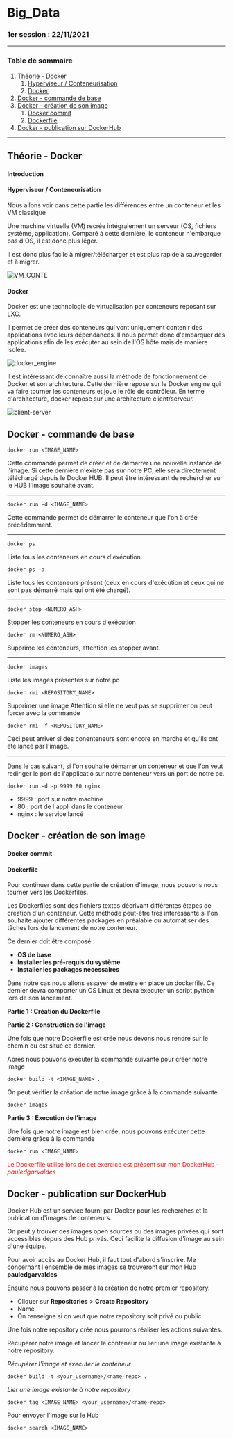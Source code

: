 # Big_Data

### 1er session : 22/11/2021

------------------------

### Table de sommaire 

1. [Théorie - Docker](#partie1)
    1. [Hyperviseur / Conteneurisation](#H&C)
    2. [Docker](#Docker)
2. [Docker - commande de base](#partie2)
3. [Docker - création de son image](#partie3)
    1. [Docker commit](#Commit)
    2. [Dockerfile](#Dockerfile)
4. [Docker - publication sur DockerHub](#partie4)

------------------------

## Théorie - Docker <a name="partie1"></a>

#### Introduction <a name="H&C"></a>

#### Hyperviseur / Conteneurisation <a name="H&C"></a>

Nous allons voir dans cette partie les différences entre un conteneur et les VM classique

Une machine virtuelle (VM) recrée intégralement un serveur (OS, fichiers système, application). Comparé à cette dernière, le conteneur n'embarque pas d'OS, il est donc plus léger.

Il est donc plus facile à migrer/télécharger et est plus rapide à sauvegarder et à migrer. 

![VM_CONTE](https://github.com/Paul-Edgar/Big_Data/blob/main/photo/vm_conte.png)

#### Docker <a name="Docker"></a>

Docker est une technologie de virtualisation par conteneurs reposant sur LXC.

Il permet de créer des conteneurs qui vont uniquement contenir des applications avec leurs dépendances. Il nous permet donc d'embarquer des applications afin de les exécuter au sein de l'OS hôte mais de manière isolée.

![docker_engine](https://github.com/Paul-Edgar/Big_Data/blob/main/photo/Dockerengine.PNG)

Il est intéressant de connaître aussi la méthode de fonctionnement de Docker et son architecture.
Cette dernière repose sur le Docker engine qui va faire tourner les conteneurs et joue le rôle de contrôleur.
En terme d'architecture, docker repose sur une architecture client/serveur.

![client-server](https://github.com/Paul-Edgar/Big_Data/blob/main/photo/dockerarchi.PNG)

## Docker - commande de base  <a name="partie2"></a>


    docker run <IMAGE_NAME>

Cette commande permet de créer et de démarrer une nouvelle instance de l'image.
Si cette dernière n'existe pas sur notre PC, elle sera directement téléchargé depuis le Docker HUB.
Il peut être intéressant de rechercher sur le HUB l'image souhaité avant. 

- - -

    docker run -d <IMAGE_NAME>

Cette commande permet de démarrer le conteneur que l'on à crée précédemment.

---

    docker ps

Liste tous les conteneurs en cours d'exécution.

    docker ps -a 

Liste tous les conteneurs présent (ceux en cours d'exécution et ceux qui ne sont pas démarré mais qui ont été chargé).

---

    docker stop <NUMERO_ASH>

Stopper les conteneurs en cours d'exécution

    docker rm <NUMERO_ASH>

Supprime les conteneurs, attention les stopper avant. 

---

    docker images 

Liste les images présentes sur notre pc

    docker rmi <REPOSITORY_NAME>

Supprimer une image
Attention si elle ne veut pas se supprimer on peut forcer avec la commande 

    docker rmi -f <REPOSITORY_NAME>

Ceci peut arriver si des conenteneurs sont encore en marche et qu'ils ont été lancé par l'image. 

---

Dans le cas suivant, si l'on souhaite démarrer un conteneur et que l'on veut rediriger le port de l'applicatio sur notre conteneur vers un port de notre pc.

    docker run -d -p 9999:80 nginx

- 9999 : port sur notre machine
- 80 : port de l'appli dans le conteneur 
- nginx : le service lancé



## Docker - création de son image <a name="partie3"></a>

#### Docker commit <a name="Commit"></a>

#### Dockerfile <a name="Dockerfile"></a>

Pour continuer dans cette partie de création d'image, nous pouvons nous tourner vers les Dockerfiles.

Les Dockerfiles sont des fichiers textes décrivant différentes étapes de création d'un conteneur. Cette méthode peut-être très intéressante si l'on souhaite ajouter différentes packages en préalable ou automatiser des tâches lors du lancement de notre conteneur.

Ce dernier doit être composé :

- **OS de base**
- **Installer les pré-requis du système**
- **Installer les packages necessaires**

Dans notre cas nous allons essayer de mettre en place un dockerfile. Ce dernier devra comporter un OS Linux et devra executer un script python lors de son lancement.

**Partie 1 : Création du Dockerfile**

**Partie 2 : Construction de l'image**

Une fois que notre Dockerfile est crée nous devons nous rendre sur le chemin ou est situé ce dernier.

Après nous pouvons executer la commande suivante pour créer notre image

    docker build -t <IMAGE_NAME> .

On peut vérifier la création de notre image grâce à la commande suivante 

    docker images


**Partie 3 : Execution de l'image**

Une fois que notre image est bien crée, nous pouvons exécuter cette dernière grâce à la commande 

    docker run <IMAGE_NAME>

<span style="color: #ED1414 ">Le Dockerfile utilisé lors de cet exercice est présent sur mon DockerHub - *pauledgarvaldes*</span> 

## Docker - publication sur DockerHub <a name="partie4"></a>

Docker Hub est un service fourni par Docker pour les recherches et la publication d'images de conteneurs.

On peut y trouver des images open sources ou des images privées qui sont accessibles depuis des Hub privés. Ceci facilite la diffusion d'image au sein d'une équipe. 

Pour avoir accès au Docker Hub, il faut tout d'abord s'inscrire. Me concernant l'ensemble de mes images se trouveront sur mon Hub **pauledgarvaldes**

Ensuite nous pouvons passer à la création de notre premier repository. 

- Cliquer sur **Repositories** > **Create Repository**
- Name
- On renseigne si on veut que notre repository soit privé ou public.

Une fois notre repository crée nous pourrons réaliser les actions suivantes.

Récuperer notre image et lancer le conteneur ou lier une image existante à notre repository.

*Récupérer l'image et executer le conteneur*

    docker build -t <your_username>/<name-repo> .

*Lier une image existante à notre repository*

    docker tag <IMAGE_NAME> <your_username>/<name-repo>

Pour envoyer l'image sur le Hub 

    docker search <IMAGE_NAME>

